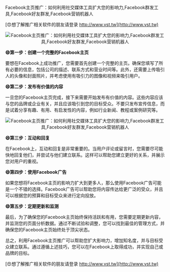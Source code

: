 Facebook主页推广：如何利用社交媒体工具扩大您的影响力,Facebook群发工具,Facebook好友群发,Facebook营销机器人

[😍想了解推广相关软件的朋友请登录 http://www.vst.tw](http://www.vst.tw)

 <center><img src="https://vst.tw/MP4/tuiguang/png/5.png" alt="Facebook主页推广：如何利用社交媒体工具扩大您的影响力,Facebook群发工具,Facebook好友群发,Facebook营销机器人"></center>

**😄第一步：创建一个完整的Facebook主页**

要想在Facebook上成功推广，您需要首先创建一个完整的主页。确保您填写了所有必要的信息，包括公司的描述、联系方式和营业时间等。此外，还需要上传吸引人的头像和封面照片，并考虑使用有吸引力的图像和视频来吸引用户。

**😄第二步：发布有价值的内容**

一旦您的Facebook主页完成，接下来需要开始发布有价值的内容。这些内容应该与您的品牌或企业有关，并且应该吸引到您的目标受众。不要只发布宣传信息，而是试着分享有趣、有用、有启发性的内容，例如行业新闻、教程或案例研究等。

 <center><img src="https://vst.tw/MP4/tuiguang/png/0.png" alt="Facebook主页推广：如何利用社交媒体工具扩大您的影响力,Facebook群发工具,Facebook好友群发,Facebook营销机器人"></center>

**😄第三步：互动和回复**

在Facebook上，互动和回复是非常重要的。当用户评论或留言时，您需要尽可能快地回复他们，并尝试与他们建立联系。这样可以帮助您建立更好的关系，并展示您对用户的重视。

**😄第四步：使用Facebook广告**

如果您想将Facebook主页的影响力扩大到更多人，那么使用Facebook广告可能是一个不错的选择。Facebook广告可以帮助您将内容传达给更广泛的受众，并且可以根据您的预算和目标受众来进行定向投放。

**😄第五步：定期更新和监测**

最后，为了确保您的Facebook主页始终保持活跃和有用，您需要定期更新内容，并监测您的页面分析数据。通过不断试验和调整，您可以找到最佳的管理方式，并确保您的Facebook主页始终处于顶尖状态。

总之，利用Facebook主页推广可以帮助您扩大影响力，增加知名度，并与目标受众建立联系。通过遵循上述技巧，您可以在Facebook上取得成功，并实现自己或品牌的目标。

[😍想了解推广相关软件的朋友请登录 http://www.vst.tw](http://www.vst.tw)




